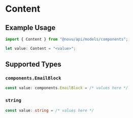 # Content

## Example Usage

```typescript
import { Content } from "@novu/api/models/components";

let value: Content = "<value>";
```

## Supported Types

### `components.EmailBlock`

```typescript
const value: components.EmailBlock = /* values here */
```

### `string`

```typescript
const value: string = /* values here */
```

